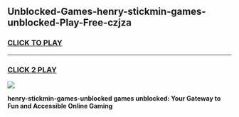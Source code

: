 
## Unblocked-Games-henry-stickmin-games-unblocked-Play-Free-czjza
<h3>
<a href="https://premium76.site?title=henry-stickmin-games-unblocked&ref=10A">CLICK TO PLAY</a></h3>
<hr>

<h3>
<a href="https://premium76.site?title=henry-stickmin-games-unblocked&ref=10A">CLICK 2 PLAY</a>
  
</h3>

<a href="https://premium76.site?title=henry-stickmin-games-unblocked&ref=10A"><img src="https://clearcache.store/games.png"></a>


**henry-stickmin-games-unblocked games unblocked: Your Gateway to Fun and Accessible Online Gaming**
